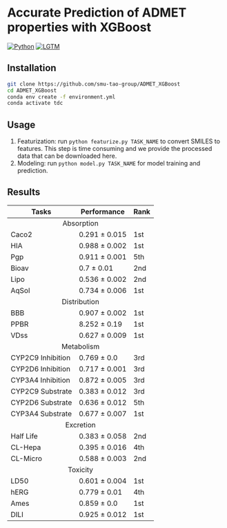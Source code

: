 # Accurate Prediction of ADMET properties with XGBoost
[![Python](https://img.shields.io/badge/Python-3.7+-blue.svg)](https://www.python.org)
[![LGTM](https://img.shields.io/lgtm/grade/python/github/smu-tao-group/ADMET_XGBoost.svg?style=square)](https://lgtm.com/projects/g/HTian1997/getarticle)

## Installation

```bash
git clone https://github.com/smu-tao-group/ADMET_XGBoost
cd ADMET_XGBoost
conda env create -f environment.yml
conda activate tdc
```

## Usage

1. Featurization: run `python featurize.py TASK_NAME` to convert SMILES to features. This step is time consuming and we provide the processed data that can be downloaded here. 
2. Modeling: run `python model.py TASK_NAME` for model training and prediction. 

## Results

<table>
    <thead>
        <tr>
            <th>Tasks</th>
            <th>Performance</th>
            <th>Rank</th>
        </tr>
    </thead>
    <tbody>
        <tr>
            <td colspan=3 style="text-align: center;">Absorption</td>
        </tr>
        <tr>
            <td>Caco2</td>
            <td>0.291 &#177; 0.015</td>
            <td>1st</td>
        </tr>
        <tr>
            <td>HIA</td>
            <td>0.988 &#177; 0.002</td>
            <td>1st</td>
        </tr>
        <tr>
            <td>Pgp</td>
            <td>0.911 &#177; 0.001</td>
            <td>5th</td>
        </tr>
        <tr>
            <td>Bioav</td>
            <td>0.7 &#177; 0.01</td>
            <td>2nd</td>
        </tr>
        <tr>
            <td>Lipo</td>
            <td>0.536 &#177; 0.002</td>
            <td>2nd</td>
        </tr>
        <tr>
            <td>AqSol</td>
            <td>0.734 &#177; 0.006</td>
            <td>1st</td>
        </tr>
        <tr>
            <td colspan=3 style="text-align: center;">Distribution</td>
        </tr>
        <tr>
            <td>BBB</td>
            <td>0.907 &#177; 0.002</td>
            <td>1st</td>
        </tr>
        <tr>
            <td>PPBR</td>
            <td>8.252 &#177; 0.19</td>
            <td>1st</td>
        </tr>
        <tr>
            <td>VDss</td>
            <td>0.627 &#177; 0.009</td>
            <td>1st</td>
        </tr>
        <tr>
            <td colspan=3 style="text-align: center;">Metabolism</td>
        </tr>
        <tr>
            <td>CYP2C9 Inhibition</td>
            <td>0.769 &#177; 0.0</td>
            <td>3rd</td>
        </tr>
        <tr>
            <td>CYP2D6 Inhibition</td>
            <td>0.717 &#177; 0.001</td>
            <td>3rd</td>
        </tr>
        <tr>
            <td>CYP3A4 Inhibition</td>
            <td>0.872 &#177; 0.005</td>
            <td>3rd</td>
        </tr>
        <tr>
            <td>CYP2C9 Substrate</td>
            <td>0.383 &#177; 0.012</td>
            <td>3rd</td>
        </tr>
        <tr>
            <td>CYP2D6 Substrate</td>
            <td>0.636 &#177; 0.012</td>
            <td>5th</td>
        </tr>
        <tr>
            <td>CYP3A4 Substrate</td>
            <td>0.677 &#177; 0.007</td>
            <td>1st</td>
        </tr>
        <tr>
            <td colspan=3 style="text-align: center;">Excretion</td>
        </tr>
        <tr>
            <td>Half Life</td>
            <td>0.383 &#177; 0.058</td>
            <td>2nd</td>
        </tr>
        <tr>
            <td>CL-Hepa</td>
            <td>0.395 &#177; 0.016</td>
            <td>4th</td>
        </tr>
        <tr>
            <td>CL-Micro</td>
            <td>0.588 &#177; 0.003</td>
            <td>2nd</td>
        </tr>
        <tr>
            <td colspan=3 style="text-align: center;">Toxicity</td>
        </tr>
        <tr>
            <td>LD50</td>
            <td>0.601 &#177; 0.004</td>
            <td>1st</td>
        </tr>
        <tr>
            <td>hERG</td>
            <td>0.779 &#177; 0.01</td>
            <td>4th</td>
        </tr>
        <tr>
            <td>Ames</td>
            <td>0.859 &#177; 0.0</td>
            <td>1st</td>
        </tr>
        <tr>
            <td>DILI</td>
            <td>0.925 &#177; 0.012</td>
            <td>1st</td>
        </tr>
    </tbody>
</table>
